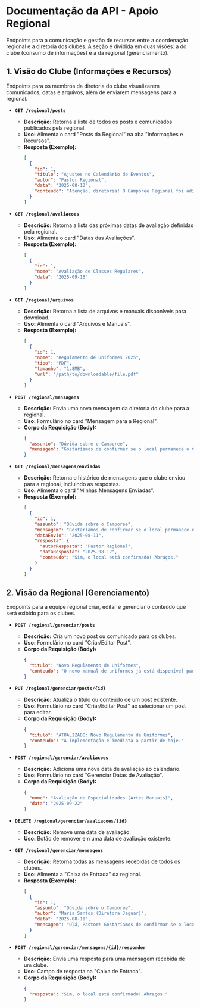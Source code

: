# Documentação da API - Apoio Regional

Endpoints para a comunicação e gestão de recursos entre a coordenação regional e a diretoria dos clubes. A seção é dividida em duas visões: a do clube (consumo de informações) e a da regional (gerenciamento).

## 1. Visão do Clube (Informações e Recursos)

Endpoints para os membros da diretoria do clube visualizarem comunicados, datas e arquivos, além de enviarem mensagens para a regional.

* **`GET /regional/posts`**
    * **Descrição:** Retorna a lista de todos os posts e comunicados publicados pela regional.
    * **Uso:** Alimenta o card "Posts da Regional" na aba "Informações e Recursos".
    * **Resposta (Exemplo):**
        ```json
        [
          {
            "id": 1,
            "titulo": "Ajustes no Calendário de Eventos",
            "autor": "Pastor Regional",
            "data": "2025-08-10",
            "conteudo": "Atenção, diretoria! O Camporee Regional foi adiantado em uma semana."
          }
        ]
        ```

* **`GET /regional/avaliacoes`**
    * **Descrição:** Retorna a lista das próximas datas de avaliação definidas pela regional.
    * **Uso:** Alimenta o card "Datas das Avaliações".
    * **Resposta (Exemplo):**
        ```json
        [
          {
            "id": 1,
            "nome": "Avaliação de Classes Regulares",
            "data": "2025-09-15"
          }
        ]
        ```

* **`GET /regional/arquivos`**
    * **Descrição:** Retorna a lista de arquivos e manuais disponíveis para download.
    * **Uso:** Alimenta o card "Arquivos e Manuais".
    * **Resposta (Exemplo):**
        ```json
        [
          {
            "id": 1,
            "nome": "Regulamento de Uniformes 2025",
            "tipo": "PDF",
            "tamanho": "1.8MB",
            "url": "/path/to/downloadable/file.pdf"
          }
        ]
        ```

* **`POST /regional/mensagens`**
    * **Descrição:** Envia uma nova mensagem da diretoria do clube para a regional.
    * **Uso:** Formulário no card "Mensagem para a Regional".
    * **Corpo da Requisição (Body):**
        ```json
        {
          "assunto": "Dúvida sobre o Camporee",
          "mensagem": "Gostaríamos de confirmar se o local permanece o mesmo."
        }
        ```

* **`GET /regional/mensagens/enviadas`**
    * **Descrição:** Retorna o histórico de mensagens que o clube enviou para a regional, incluindo as respostas.
    * **Uso:** Alimenta o card "Minhas Mensagens Enviadas".
    * **Resposta (Exemplo):**
        ```json
        [
          {
            "id": 1,
            "assunto": "Dúvida sobre o Camporee",
            "mensagem": "Gostaríamos de confirmar se o local permanece o mesmo.",
            "dataEnvio": "2025-08-11",
            "resposta": {
              "autorResposta": "Pastor Regional",
              "dataResposta": "2025-08-12",
              "conteudo": "Sim, o local está confirmado! Abraços."
            }
          }
        ]
        ```

## 2. Visão da Regional (Gerenciamento)

Endpoints para a equipe regional criar, editar e gerenciar o conteúdo que será exibido para os clubes.

* **`POST /regional/gerenciar/posts`**
    * **Descrição:** Cria um novo post ou comunicado para os clubes.
    * **Uso:** Formulário no card "Criar/Editar Post".
    * **Corpo da Requisição (Body):**
        ```json
        {
          "titulo": "Novo Regulamento de Uniformes",
          "conteudo": "O novo manual de uniformes já está disponível para download."
        }
        ```

* **`PUT /regional/gerenciar/posts/{id}`**
    * **Descrição:** Atualiza o título ou conteúdo de um post existente.
    * **Uso:** Formulário no card "Criar/Editar Post" ao selecionar um post para editar.
    * **Corpo da Requisição (Body):**
        ```json
        {
          "titulo": "ATUALIZADO: Novo Regulamento de Uniformes",
          "conteudo": "A implementação é imediata a partir de hoje."
        }
        ```

* **`POST /regional/gerenciar/avaliacoes`**
    * **Descrição:** Adiciona uma nova data de avaliação ao calendário.
    * **Uso:** Formulário no card "Gerenciar Datas de Avaliação".
    * **Corpo da Requisição (Body):**
        ```json
        {
          "nome": "Avaliação de Especialidades (Artes Manuais)",
          "data": "2025-09-22"
        }
        ```
* **`DELETE /regional/gerenciar/avaliacoes/{id}`**
    * **Descrição:** Remove uma data de avaliação.
    * **Uso:** Botão de remover em uma data de avaliação existente.

* **`GET /regional/gerenciar/mensagens`**
    * **Descrição:** Retorna todas as mensagens recebidas de todos os clubes.
    * **Uso:** Alimenta a "Caixa de Entrada" da regional.
    * **Resposta (Exemplo):**
        ```json
        [
          {
            "id": 1,
            "assunto": "Dúvida sobre o Camporee",
            "autor": "Maria Santos (Diretora Jaguar)",
            "data": "2025-08-11",
            "mensagem": "Olá, Pastor! Gostaríamos de confirmar se o local do Camporee permanece o mesmo."
          }
        ]
        ```

* **`POST /regional/gerenciar/mensagens/{id}/responder`**
    * **Descrição:** Envia uma resposta para uma mensagem recebida de um clube.
    * **Uso:** Campo de resposta na "Caixa de Entrada".
    * **Corpo da Requisição (Body):**
        ```json
        {
          "resposta": "Sim, o local está confirmado! Abraços."
        }
        ```
```